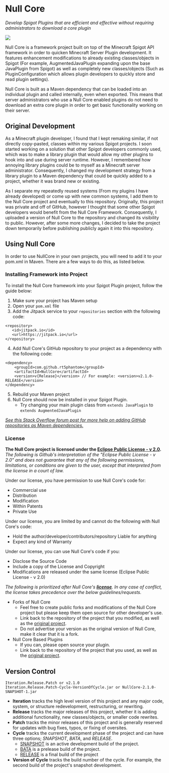 # Null Core
_Develop Spigot Plugins that are efficient and effective without requiring administrators to download a core plugin_

[![](https://jitpack.io/v/RT5Phantom/NullCore.svg)](https://jitpack.io/#RT5Phantom/NullCore)

Null Core is a framework project built on top of the Minecraft Spigot API framework in order to quicken Minecraft Server Plugin development. It features enhancement modifications to already existing classes/objects in Spigot (For example, AugmentedJavaPlugin expanding upon the base JavaPlugin from Spigot) as well as completely new classes/objects (Such as PluginConfiguration which allows plugin developers to quickly store and read plugin settings).

Null Core is built as a Maven dependency that can be loaded into an individual plugin and called internally, even when exported. This means that server administrators who use a Null Core enabled plugins do not need to download an extra core plugin in order to get basic functionality working on their server.

## Original Development
As a Minecraft plugin developer, I found that I kept remaking similar, if not directly copy-pasted, classes within my various Spigot projects. I soon started working on a solution that other Spigot developers commonly used, which was to make a library plugin that would allow my other plugins to hook into and use during server runtime. However, I remembered how annoying library plugins could be to myself as a Minecraft server administrator. Consequently, I changed my development strategy from a library plugin to a Maven dependency that could be quickly added to a project, whether it was brand new or existing.

As I separate my repeatedly reused systems (From my plugins I have already developed) or come up with new common systems, I add them to the Null Core project and eventually to this repository. Originally, this project was private and off of GitHub, however I thought that some other Spigot developers would benefit from the Null Core Framework. Consequently, I uploaded a version of Null Core to the repository and changed its visibility to public. However, after some more changes, I decided to take the project down temporarily before publishing publicly again it into this repository.



## Using Null Core
In order to use NullCore in your own projects, you will need to add it to your pom.xml in Maven. There are a few ways to do this, as listed below.

### Installing Framework into Project
To install the Null Core framework into your Spigot Plugin project, follow the guide below:
1. Make sure your project has Maven setup
2. Open your ```pom.xml``` file
3. Add the Jitpack service to your ```repositories``` section with the following code:
 ```
<repository>
    <id>jitpack.io</id>
    <url>https://jitpack.io</url>
</repository>
```
4. Add Null Core's GitHub repository to your project as a dependency with the following code:
```
<dependency>
    <groupId>com.github.rt5phantom</groupId>
    <artifactId>NullCore</artifactId>
    <version>v{Release}</version> // For example: <version>v2.1.0-RELEASE</version>
</dependency>
``` 
5. Rebuild your Maven project
6. Null Core should now be installed in your Spigot Plugin.
    - Try changing your main plugin class from ```extends JavaPlugin``` to ```extends AugmentedJavaPlugin``` <br />

*[See this Stack Overflow forum post for more help on adding GitHub repositories as Maven dependencies.](https://stackoverflow.com/questions/20161602/loading-maven-dependencies-from-github)*

### License
**The Null Core project is licensed under the [**Eclipse Public License - v 2.0**](/LICENSE).**
_The following is Github's interpretation of the "Eclipse Public License - v 2.0" and does not guarantee that any of the following permissions, limitations, or conditions are given to the user, except that interpreted from the license in a court of law._

Under our license, you have permission to use Null Core's code for:
- Commercial use
- Distribution
- Modification
- Within Patents
- Private Use

Under our license, you are limited by and cannot do the following with Null Core's code:
- Hold the author/developer/contributors/repository Liable for anything
- Expect any kind of Warranty

Under our license, you can use Null Core's code if you:
- Disclose the Source Code
- Include a copy of the License and Copyright
- Modifications are released under the same license (Eclipse Public License - v 2.0)


_The following is prioritized after Null Core's  [**license**](/LICENSE). In any case of conflict, the license takes precedence over the below guidelines/requests._
- Forks of Null Core
    - Feel free to create public forks and modifications of the Null Core project but please keep them open source for other developer's use.
    - Link back to the repository of the project that you modified, as well as the [original project](https://github.com/RT5Phantom/NullCore).
    - Do not advertise your version as the original version of Null Core, make it clear that it is a fork.
- Null Core Based Plugins
    - If you can, please open source your plugin.
    - Link back to the repository of the project that you used, as well as the [original project](https://github.com/RT5Phantom/NullCore).


## Version Control
```Iteration.Release.Patch or v2.1.0``` <br />
```Iteration.Release.Patch-Cycle-VersionOfCycle.jar or NullCore-2.1.0-SNAPSHOT-1.jar``` <br />
- **Iteration** tracks the high level version of this project and any major code, system, or structure redevelopment, restructuring, or rewriting.
- **Release** tracks the major releases of this project, whether it is adding additional functionality, new classes/objects, or smaller code rewrites.
- **Patch** tracks the minor releases of this project and is generally reserved for updates with bug fixes, typos, or fixing of oversites.
- **Cycle** tracks the current development phase of the project and can have three options; *SNAPSHOT*, *BATA*, and *RELEASE*.
    - <ins>SNAPSHOT</ins> is an active development build of the project.
    - <ins>BATA</ins> is a prelease build of the project.
    - <ins>RELEASE</ins> is a final build of the project
- **Version of Cycle** tracks the build number of the cycle. For example, the second build of the project's snapshot development.

